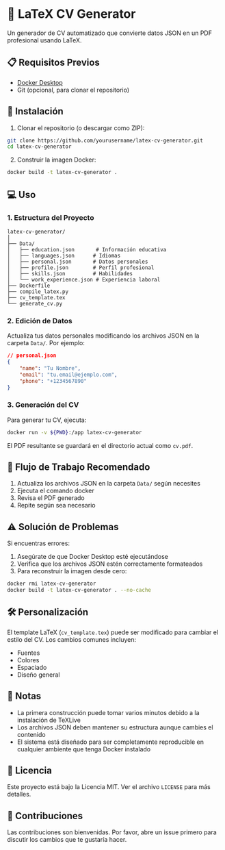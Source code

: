 # 📄 LaTeX CV Generator

Un generador de CV automatizado que convierte datos JSON en un PDF profesional usando LaTeX.

## 📋 Requisitos Previos

- [Docker Desktop](https://www.docker.com/products/docker-desktop/)
- Git (opcional, para clonar el repositorio)

## 🚀 Instalación

1. Clonar el repositorio (o descargar como ZIP):
```bash
git clone https://github.com/yourusername/latex-cv-generator.git
cd latex-cv-generator
```

2. Construir la imagen Docker:
```bash
docker build -t latex-cv-generator .
```

## 💻 Uso

### 1. Estructura del Proyecto
```
latex-cv-generator/
│
├── Data/
│   ├── education.json       # Información educativa
│   ├── languages.json      # Idiomas
│   ├── personal.json       # Datos personales
│   ├── profile.json        # Perfil profesional
│   ├── skills.json         # Habilidades
│   └── work_experience.json # Experiencia laboral
├── Dockerfile
├── compile_latex.py
├── cv_template.tex
└── generate_cv.py
```

### 2. Edición de Datos
Actualiza tus datos personales modificando los archivos JSON en la carpeta `Data/`. Por ejemplo:

```json
// personal.json
{
    "name": "Tu Nombre",
    "email": "tu.email@ejemplo.com",
    "phone": "+1234567890"
}
```

### 3. Generación del CV
Para generar tu CV, ejecuta:
```bash
docker run -v ${PWD}:/app latex-cv-generator
```

El PDF resultante se guardará en el directorio actual como `cv.pdf`.

## 🔄 Flujo de Trabajo Recomendado

1. Actualiza los archivos JSON en la carpeta `Data/` según necesites
2. Ejecuta el comando docker
3. Revisa el PDF generado
4. Repite según sea necesario

## ⚠️ Solución de Problemas

Si encuentras errores:

1. Asegúrate de que Docker Desktop esté ejecutándose
2. Verifica que los archivos JSON estén correctamente formateados
3. Para reconstruir la imagen desde cero:
```bash
docker rmi latex-cv-generator
docker build -t latex-cv-generator . --no-cache
```

## 🛠️ Personalización

El template LaTeX (`cv_template.tex`) puede ser modificado para cambiar el estilo del CV. Los cambios comunes incluyen:
- Fuentes
- Colores
- Espaciado
- Diseño general

## 📝 Notas

- La primera construcción puede tomar varios minutos debido a la instalación de TeXLive
- Los archivos JSON deben mantener su estructura aunque cambies el contenido
- El sistema está diseñado para ser completamente reproducible en cualquier ambiente que tenga Docker instalado

## 📄 Licencia

Este proyecto está bajo la Licencia MIT. Ver el archivo `LICENSE` para más detalles.

## 🤝 Contribuciones

Las contribuciones son bienvenidas. Por favor, abre un issue primero para discutir los cambios que te gustaría hacer.